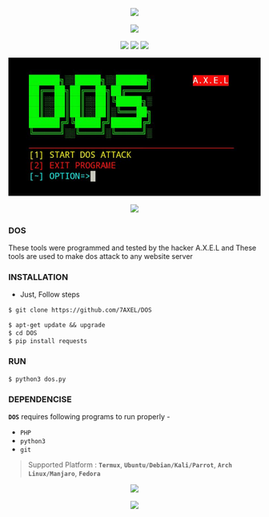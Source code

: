 <!-- DOS -->
<p align="center">
<img src="https://img.shields.io/badge/DOS TOOL-bg?style=for-the-badge">
<p align="center">
<img src="https://img.shields.io/badge/POWERFUL TOOL V1.0-orange?style=for-the-badge">
<p align="center">
<img src="https://img.shields.io/badge/Author-A.X.E.L-red?style=flat-square">
<img src="https://img.shields.io/badge/Open%20Source-Yes-magenta?style=flat-square">
<img src="https://img.shields.io/badge/Written%20In-BASH,PYTHON,PHP-cyan?style=flat-square">
</p>
<img src="https://github.com/7AXEL/DOS/blob/main/LOGO.jpg">
</p>

<p align="center">
<img src="https://img.shields.io/badge/   DISCLAIMER   -yellow?style=for-the-badge">

### DOS
These tools were programmed and tested by the hacker A.X.E.L and These tools are used to make dos attack to any website server
### INSTALLATION
- Just, Follow steps
```
$ git clone https://github.com/7AXEL/DOS
```
```
$ apt-get update && upgrade
$ cd DOS
$ pip install requests
```
### RUN
```
$ python3 dos.py
```
### DEPENDENCISE

**`DOS`** requires following programs to run properly - 
- `PHP`
- `python3`
- `git`
> Supported Platform : **`Termux`**, **`Ubuntu/Debian/Kali/Parrot`**, **`Arch Linux/Manjaro`**, **`Fedora`**
<p align="center">
<img src="https://img.shields.io/badge/OTHERS TOOLS-COMINGSON-magenta?style=flat-square">
<p align="center">
<img src="https://img.shields.io/badge/A.X.E.L-brown?style=flat-square">

